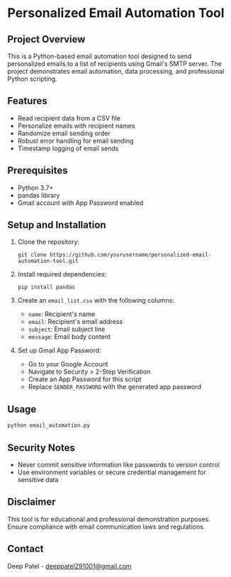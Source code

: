 # Personalized Email Automation Tool

## Project Overview
This is a Python-based email automation tool designed to send personalized emails to a list of recipients using Gmail's SMTP server. The project demonstrates email automation, data processing, and professional Python scripting.

## Features
- Read recipient data from a CSV file
- Personalize emails with recipient names
- Randomize email sending order
- Robust error handling for email sending
- Timestamp logging of email sends

## Prerequisites
- Python 3.7+
- pandas library
- Gmail account with App Password enabled

## Setup and Installation
1. Clone the repository:
   ```
   git clone https://github.com/yourusername/personalized-email-automation-tool.git
   ```

2. Install required dependencies:
   ```
   pip install pandas
   ```

3. Create an `email_list.csv` with the following columns:
   - `name`: Recipient's name
   - `email`: Recipient's email address
   - `subject`: Email subject line
   - `message`: Email body content

4. Set up Gmail App Password:
   - Go to your Google Account
   - Navigate to Security > 2-Step Verification
   - Create an App Password for this script
   - Replace `SENDER_PASSWORD` with the generated app password

## Usage
```bash
python email_automation.py
```

## Security Notes
- Never commit sensitive information like passwords to version control
- Use environment variables or secure credential management for sensitive data

## Disclaimer
This tool is for educational and professional demonstration purposes. Ensure compliance with email communication laws and regulations.

## Contact
Deep Patel - deeppatel291001@gmail.com
